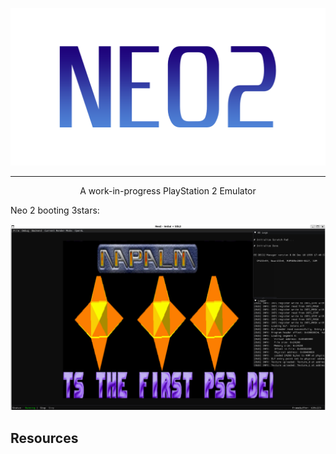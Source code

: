 ![Banner](resources/banner.png)

---

<p align="center">
A work-in-progress PlayStation 2 Emulator
</p>

Neo 2 booting 3stars:

![screenshot](resources/screenshot.png)

## Resources
